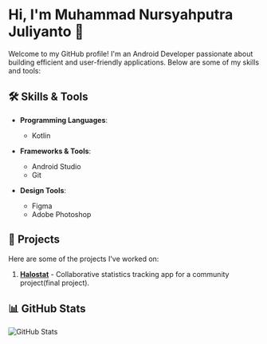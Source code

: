 # Hi, I'm Muhammad Nursyahputra Juliyanto 👋

Welcome to my GitHub profile! I'm an Android Developer passionate about building efficient and user-friendly applications. Below are some of my skills and tools:

## 🛠 Skills & Tools
- **Programming Languages**: 
  - Kotlin

- **Frameworks & Tools**:
  - Android Studio
  - Git
- **Design Tools**:
  - Figma
  - Adobe Photoshop

## 🚀 Projects
Here are some of the projects I've worked on:
1. **[Halostat]([https://github.com/MNursyahputraJ/halostat] (https://play.google.com/store/apps/details?id=com.halostatbps.bangka))** - Collaborative statistics tracking app for a community project(final project).


## 📊 GitHub Stats
![GitHub Stats](https://github-readme-stats.vercel.app/api?username=MNursyahputraJ&show_icons=true&theme=radical)



